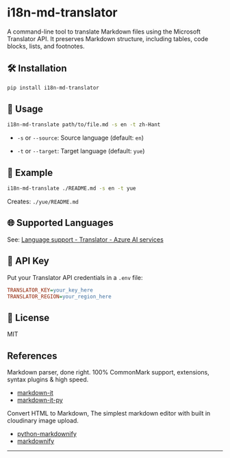 # i18n-md-translator

A command-line tool to translate Markdown files using the Microsoft Translator API. It preserves Markdown structure, including tables, code blocks, lists, and footnotes.

## 🛠 Installation

```bash
pip install i18n-md-translator
```

## 🚀 Usage

```bash
i18n-md-translate path/to/file.md -s en -t zh-Hant
```

- `-s` or ``--source``: Source language (default: `en`)

- `-t` or `--target`: Target language (default: `yue`)

## 🧪 Example

```bash
i18n-md-translate ./README.md -s en -t yue
```

Creates: `./yue/README.md`

## 🌐 Supported Languages

See: [Language support - Translator - Azure AI services](https://learn.microsoft.com/en-us/azure/ai-services/translator/language-support)

## 🔐 API Key

Put your Translator API credentials in a `.env` file:

```ini
TRANSLATOR_KEY=your_key_here
TRANSLATOR_REGION=your_region_here
```

## 📄 License

MIT

## References

Markdown parser, done right. 100% CommonMark support, extensions, syntax plugins & high speed.

- [markdown-it](https://github.com/markdown-it/markdown-it)
- [markdown-it-py](https://github.com/executablebooks/markdown-it-py)

Convert HTML to Markdown, The simplest markdown editor with built in cloudinary image upload.

- [python-markdownify](https://github.com/matthewwithanm/python-markdownify)
- [markdownify](https://github.com/tibastral/markdownify)

---
